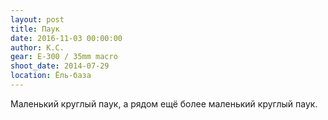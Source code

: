 ```yaml
---
layout: post
title: Паук
date: 2016-11-03 00:00:00
author: К.С.
gear: E-300 / 35mm macro
shoot_date: 2014-07-29
location: Ёль-база
---
```


Маленький круглый паук, а рядом ещё более маленький круглый паук.
